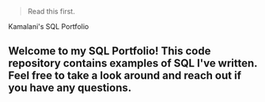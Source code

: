 
> Read this first.


Kamalani's SQL Portfolio

## Welcome to my SQL Portfolio! This code repository contains examples of SQL I've written. Feel free to take a look around and reach out if you have any questions.
